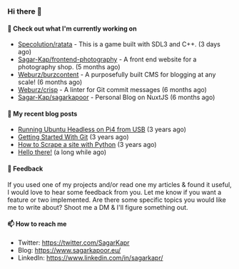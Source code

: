 ### Hi there 👋

#### 👷 Check out what I'm currently working on

- [Specolution/ratata](https://github.com/Specolution/ratata) - This is a game built with SDL3 and C&#43;&#43;. (3 days ago)
- [Sagar-Kap/frontend-photography](https://github.com/Sagar-Kap/frontend-photography) - A front end website for a photography shop. (5 months ago)
- [Weburz/burzcontent](https://github.com/Weburz/burzcontent) - A purposefully built CMS for blogging at any scale! (6 months ago)
- [Weburz/crisp](https://github.com/Weburz/crisp) - A linter for Git commit messages (6 months ago)
- [Sagar-Kap/sagarkapoor](https://github.com/Sagar-Kap/sagarkapoor) - Personal Blog on NuxtJS (6 months ago)


#### 📜 My recent blog posts

- [Running Ubuntu Headless on Pi4 from USB](https://www.sagarkapoor.eu/raspberry-pi4-headless-ubuntu-from-usb/) (3 years ago)
- [Getting Started With Git](https://www.sagarkapoor.eu/getting-started-with-git/) (3 years ago)
- [How to Scrape a site with Python](https://www.sagarkapoor.eu/how-to-scrape-with-python/) (3 years ago)
- [Hello there!](https://www.sagarkapoor.eu/about/) (a long while ago)


#### 💬 Feedback

If you used one of my projects and/or read one my articles & found it useful, I would love to hear some feedback from you. Let me know if you want a feature or two implemented. Are there some specific topics you would like me to write about? Shoot me a DM & I'll figure something out.

#### 📫 How to reach me

- Twitter: https://twitter.com/SagarKapr
- Blog: https://www.sagarkapoor.eu/
- LinkedIn: https://www.linkedin.com/in/sagarkapr/